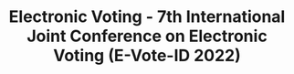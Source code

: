 ---
title: "Electronic Voting - 7th International Joint Conference on Electronic Voting (E-Vote-ID 2022)"
collection: editors
permalink: /publications/2022-10-Electronic-Voting-7th-International-Joint-Conference-on-Electronic-Voting-E-Vote-ID-2022
venue: 'Electronic Voting - 7th International Joint Conference on Electronic Voting (E-Vote-ID 2022)'
paperurl: 'http://hdl.handle.net/10062/84432'
citation: ' Robert Krimmer,  Melanie Volkamer,  David Duenas{-}Cid,  <b>Jurlind Budurushi</b>,  Micha Germann,  Stéphane Glondu,  Thomas Hofer,  Iuliia Krivonosova,  Beata Martin-Rozumilowicz,  Peter Rønne,  Marie-Laure Zollinger, </br> Electronic Voting - 7th International Joint Conference on Electronic Voting (E-Vote-ID 2022)</br>'
---